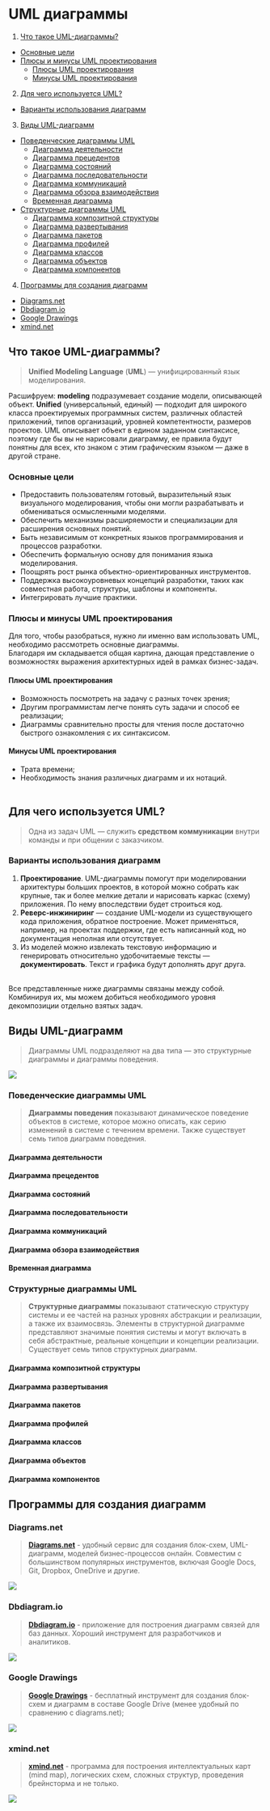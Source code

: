 # UML диаграммы

1.  [Что такое UML-диаграммы?](#что-такое-uml-диаграммы)<br/>
  - [Основные цели](#основные-цели)
  - [Плюсы и минусы UML проектирования](#плюсы-и-минусы-uml-проектирования)
    - [Плюсы UML проектирования](#плюсы-uml-проектирования)
    - [Минусы UML проектирования](#минусы-uml-проектирования)<br/>
2.  [Для чего используется UML?](#для-чего-используется-uml)<br/>
  - [Варианты использования диаграмм](#варианты-использования-диаграмм)
3.  [Виды UML-диаграмм](#виды-uml-диаграмм)
  - [Поведенческие диаграммы UML](#поведенческие-диаграммы-uml)
    - [Диаграмма деятельности](#диаграмма-деятельности)
    - [Диаграмма прецедентов](#диаграмма-прецедентов)
    - [Диаграмма состояний](#диаграмма-состояний)
    - [Диаграмма последовательности](#диаграмма-последовательности)
    - [Диаграмма коммуникаций](#диаграмма-коммуникаций)
    - [Диаграмма обзора взаимодействия](#диаграмма-обзора-взаимодействия)
    - [Временная диаграмма](#временная-диаграмма)
  - [Структурные диаграммы UML](#структурные-диаграммы-uml)
    - [Диаграмма композитной структуры](#диаграмма-композитной-структуры)
    - [Диаграмма развертывания](#диаграмма-развертывания)
    - [Диаграмма пакетов](#диаграмма-пакетов)
    - [Диаграмма профилей](#диаграмма-профилей)
    - [Диаграмма классов](#диаграмма-классов)
    - [Диаграмма объектов](#диаграмма-объектов)
    - [Диаграмма компонентов](#диаграмма-компонентов)
  
4.  [Программы для создания диаграмм](#программы-для-создания-диаграмм)<br/>
  - [Diagrams.net](#diagramsnet)
  - [Dbdiagram.io](#dbdiagramio)
  - [Google Drawings](#google-drawings)
  - [xmind.net](#xmindnet)

## Что такое UML-диаграммы?
> **Unified Modeling Language** (**UML**) — унифицированный язык моделирования.

Расшифруем: **modeling** подразумевает создание модели, описывающей объект. **Unified** (универсальный, единый) — подходит для широкого класса проектируемых программных систем, различных областей приложений, типов организаций, уровней компетентности, размеров проектов. UML описывает объект в едином заданном синтаксисе, поэтому где бы вы не нарисовали диаграмму, ее правила будут понятны для всех, кто знаком с этим графическим языком — даже в другой стране.
### Основные цели
  - Предоставить пользователям готовый, выразительный язык визуального моделирования, чтобы они могли разрабатывать и обмениваться осмысленными моделями.
  - Обеспечить механизмы расширяемости и специализации для расширения основных понятий.
  - Быть независимым от конкретных языков программирования и процессов разработки.
  - Обеспечить формальную основу для понимания языка моделирования.
  - Поощрять рост рынка объектно-ориентированных инструментов.
  - Поддержка высокоуровневых концепций разработки, таких как совместная работа, структуры, шаблоны и компоненты.
  - Интегрировать лучшие практики.

### Плюсы и минусы UML проектирования
Для того, чтобы разобраться, нужно ли именно вам использовать UML, необходимо рассмотреть основные диаграммы.<br/>
Благодаря им складывается общая картина, дающая представление о возможностях выражения архитектурных идей в рамках бизнес-задач.<br/>

#### Плюсы UML проектирования
  - Возможность посмотреть на задачу с разных точек зрения;
  - Другим программистам легче понять суть задачи и способ ее реализации;
  - Диаграммы сравнительно просты для чтения после достаточно быстрого ознакомления с их синтаксисом.

#### Минусы UML проектирования
  + Трата времени;
  + Необходимость знания различных диаграмм и их нотаций. <br/> <br/>

## Для чего используется UML?
> Одна из задач UML — служить **средством коммуникации** внутри команды и при общении с заказчиком.
### Варианты использования диаграмм
1. **Проектирование**. UML-диаграммы помогут при моделировании архитектуры больших проектов, в которой можно собрать как крупные, так и более мелкие детали и нарисовать каркас (схему) приложения. По нему впоследствии будет строиться код.  
2. **Реверс-инжиниринг** — создание UML-модели из существующего кода приложения, обратное построение. Может применяться, например, на проектах поддержки, где есть написанный код, но документация неполная или отсутствует.
3. Из моделей можно извлекать текстовую информацию и генерировать относительно удобочитаемые тексты — **документировать**. Текст и графика будут дополнять друг друга.

<br/>
Все представленные ниже диаграммы связаны между собой. Комбинируя их, мы можем добиться необходимого уровня декомпозиции отдельно взятых задач.<br/>

## Виды UML-диаграмм
> Диаграммы UML подразделяют на два типа — это структурные диаграммы и диаграммы поведения.

![](./docs/diagrams-types.png)

### Поведенческие диаграммы UML
> **Диаграммы поведения** показывают динамическое поведение объектов в системе, которое можно описать, как серию изменений в системе с течением времени. Также существует семь типов диаграмм поведения.
#### Диаграмма деятельности
#### Диаграмма прецедентов
#### Диаграмма состояний
#### Диаграмма последовательности
#### Диаграмма коммуникаций
#### Диаграмма обзора взаимодействия
#### Временная диаграмма

### Структурные диаграммы UML
> **Структурные диаграммы** показывают статическую структуру системы и ее частей на разных уровнях абстракции и реализации, а также их взаимосвязь. Элементы в структурной диаграмме представляют значимые понятия системы и могут включать в себя абстрактные, реальные концепции и концепции реализации. Существует семь типов структурных диаграмм.
#### Диаграмма композитной структуры
#### Диаграмма развертывания
#### Диаграмма пакетов
#### Диаграмма профилей
#### Диаграмма классов
#### Диаграмма объектов
#### Диаграмма компонентов


## Программы для создания диаграмм
### **Diagrams.net**
> [**Diagrams.net**](https://app.diagrams.net/) - удобный сервис для создания блок-схем, UML-диаграмм, моделей бизнес-процессов онлайн. Совместим с большинством популярных инструментов, включая Google Docs, Git, Dropbox, OneDrive и другие.

![](./docs/diagrams.jpg)
### **Dbdiagram.io**
> [**Dbdiagram.io**](https://dbdiagram.io/home) - приложение для построения диаграмм связей для баз данных. Хороший инструмент для разработчиков и аналитиков.

![](./docs/dbdiagrams.jpg)
### **Google Drawings**
> [**Google Drawings**](https://docs.google.com/drawings/) - бесплатный инструмент для создания блок-схем и диаграмм в составе Google Drive (менее удобный по сравнению с diagrams.net);

![](./docs/google-drawings.jpeg)
### **xmind.net**
> [**xmind.net**](https://xmind.app/) - программа для построения интеллектуальных карт (mind map), логических схем, сложных структур, проведения брейнсторма и не только.

![](./docs/xmind.png)
